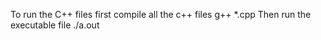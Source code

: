 To run the C++ files first compile all the c++ files
g++ *.cpp
Then run the executable file
./a.out
